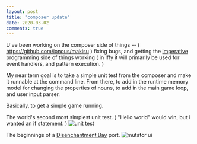 ```yaml
---
layout: post
title: "composer update"
date: 2020-03-02
comments: true
---
```


U've been working on the composer side of things -- ( https://github.com/ionous/makisu ) fixing bugs, and getting the [imperative](https://en.wikipedia.org/wiki/Imperative_programming) programming side of things working ( in iffy it will primarily be used for event handlers, and pattern execution. )

My near term goal is to take a simple unit test from the composer and make it runnable at the command line. From there, to add in the runtime memory model for changing the properties of nouns, to add in the main game loop, and user input parser.

Basically, to get a simple game running.


The world's second most simplest unit test. ( "Hello world" would win, but i wanted an if statement. )
![unit test]({{site.url}}/assets/2020-03-02/example1.png)


The beginnings of a [Disenchantment Bay]( http://inform7.com/book/RB_1_3.html ) port.
![mutator ui]({{site.url}}/assets/2019-12-11/mutator-box.png)